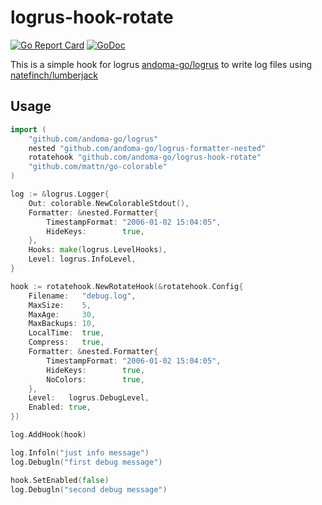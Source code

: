 # logrus-hook-rotate

[![Go Report Card](https://goreportcard.com/badge/github.com/andoma-go/logrus-hook-rotate)](https://goreportcard.com/report/github.com/andoma-go/logrus-hook-rotate)
[![GoDoc](https://godoc.org/github.com/andoma-go/logrus-hook-rotate?status.svg)](https://godoc.org/github.com/andoma-go/logrus-hook-rotate)

This is a simple hook for logrus [andoma-go/logrus](https://github.com/andoma-go/logrus) to write log files using [natefinch/lumberjack](https://github.com/natefinch/lumberjack)

## Usage

```go
import (
	"github.com/andoma-go/logrus"
	nested "github.com/andoma-go/logrus-formatter-nested"
	rotatehook "github.com/andoma-go/logrus-hook-rotate"
	"github.com/mattn/go-colorable"
)

log := &logrus.Logger{
	Out: colorable.NewColorableStdout(),
	Formatter: &nested.Formatter{
		TimestampFormat: "2006-01-02 15:04:05",
		HideKeys:        true,
	},
	Hooks: make(logrus.LevelHooks),
	Level: logrus.InfoLevel,
}

hook := rotatehook.NewRotateHook(&rotatehook.Config{
	Filename:   "debug.log",
	MaxSize:    5,
	MaxAge:     30,
	MaxBackups: 10,
	LocalTime:  true,
	Compress:   true,
	Formatter: &nested.Formatter{
		TimestampFormat: "2006-01-02 15:04:05",
		HideKeys:        true,
		NoColors:        true,
	},
	Level:   logrus.DebugLevel,
	Enabled: true,
})

log.AddHook(hook)

log.Infoln("just info message")
log.Debugln("first debug message")

hook.SetEnabled(false)
log.Debugln("second debug message")
```

